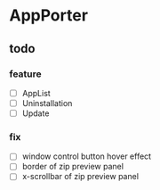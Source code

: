 # AppPorter

## todo

### feature

- [ ] AppList
- [ ] Uninstallation
- [ ] Update

### fix

- [ ] window control button hover effect
- [ ] border of zip preview panel
- [ ] x-scrollbar of zip preview panel
